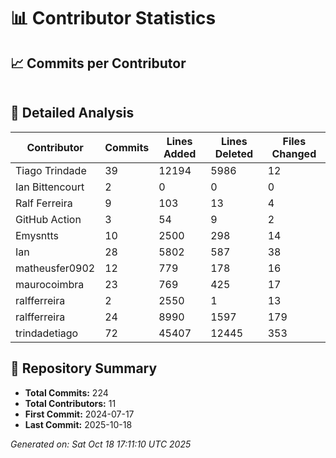 # 📊 Contributor Statistics

## 📈 Commits per Contributor

```
```

## 📝 Detailed Analysis

| Contributor | Commits | Lines Added | Lines Deleted | Files Changed |
|-------------|---------|-------------|---------------|---------------|
| Tiago Trindade | 39 | 12194 | 5986 | 12 |
| Ian Bittencourt | 2 | 0 | 0 | 0 |
| Ralf Ferreira | 9 | 103 | 13 | 4 |
| GitHub Action | 3 | 54 | 9 | 2 |
| Emysntts | 10 | 2500 | 298 | 14 |
| Ian | 28 | 5802 | 587 | 38 |
| matheusfer0902 | 12 | 779 | 178 | 16 |
| maurocoimbra | 23 | 769 | 425 | 17 |
| ralfferreira | 2 | 2550 | 1 | 13 |
| ralfferreira | 24 | 8990 | 1597 | 179 |
| trindadetiago | 72 | 45407 | 12445 | 353 |

## 🎯 Repository Summary

- **Total Commits:** 224
- **Total Contributors:** 11
- **First Commit:** 2024-07-17
- **Last Commit:** 2025-10-18

*Generated on: Sat Oct 18 17:11:10 UTC 2025*
